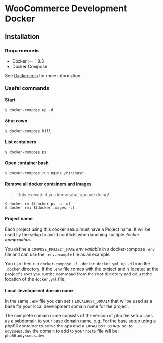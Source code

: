 # WooCommerce Development Docker

## Installation

### Requirements

* Docker >= 1.8.3
* Docker Compose

See [Docker.com](https://www.docker.com/products/docker) for more information.

### Useful commands

#### Start
`$ docker-compose up -d`

#### Shut down
`$ docker-compose kill`

#### List containers
`$ docker-compose ps`

#### Open container bash
`$ docker-compose run nginx /bin/bash`

#### Remove all docker containers and images
> Only execute if you know what you are doing!

`$ docker rm $(docker ps -a -q)`   
`$ docker rmi $(docker images -q)`

#### Project name

Each project using this docker setup must have a Project name. It will be used by the setup to avoid conflicts when lauching multiple _docker composition_.

You define a `COMPOSE_PROJECT_NAME` _env variable_ in a docker-compose `.env` file and can use the `.env.example` file as an example.

You can then run `docker-compose -f .docker docker.yml up -d` from the `.docker` directory.
If the `.env` file comes with the project and is located at the project's root you runthe command from the root directory and adjust the location of the `docker.yml` file.

#### Local development domain name

In the same `.env` file you can set a `LOCALHOST_DOMAIN` that wil be used as a base for your local development domain name for the project.

The complete domain name consists of the version of php the setup uses as a subdomain to your base domain name.
e.g. For the base setup using a php56 container to serve the app and a `LOCALHOST_DOMAIN` set to `odysseus.dev` the domain to add to your `hosts` file will be:
`php56.odysseus.dev`


